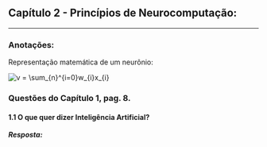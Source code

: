 ## Capítulo 2 - Princípios de Neurocomputação:

<hr>

### Anotações:
Representação matemática de um neurônio:

<img src="https://latex.codecogs.com/svg.image?v&space;=&space;\sum_{n}^{i=0}w_{i}x_{i}" title="v = \sum_{n}^{i=0}w_{i}x_{i}" />

### Questões do Capítulo 1, pag. 8.

#### 1.1 O que quer dizer Inteligência Artificial?

***Resposta:***